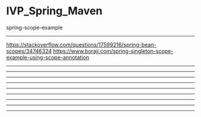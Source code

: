 # IVP_Spring_Maven

spring-scope-example

**************************
https://stackoverflow.com/questions/17599216/spring-bean-scopes/34746324
https://www.boraji.com/spring-singleton-scope-example-using-scope-annotation

**************************


**************************


**************************


**************************


**************************


**************************


**************************


**************************


**************************